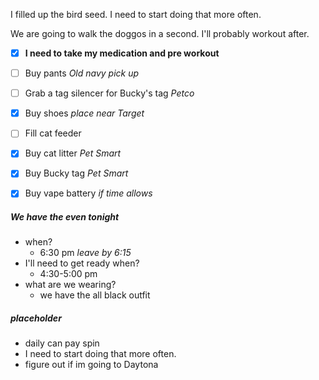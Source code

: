 I filled up the bird seed. I need to start doing that more often.

We are going to walk the doggos in a second. I'll probably workout after.

- [x] **I need to take my medication and pre workout**

- [ ] Buy pants _Old navy pick up_
- [ ] Grab a tag silencer for Bucky's tag _Petco_
- [x] Buy shoes _place near Target_
- [ ] Fill cat feeder 
- [x] Buy cat litter _Pet Smart_
- [x] Buy Bucky tag _Pet Smart_
- [x] Buy vape battery _if time allows_

##### We have the even tonight 
- when?
	- 6:30 pm _leave by 6:15_
- I'll need to get ready when?
	- 4:30-5:00 pm
- what are we wearing?  
	- we have the all black outfit 

##### placeholder
- daily can pay spin 
- I need to start doing that more often. 
- figure out if im going to Daytona